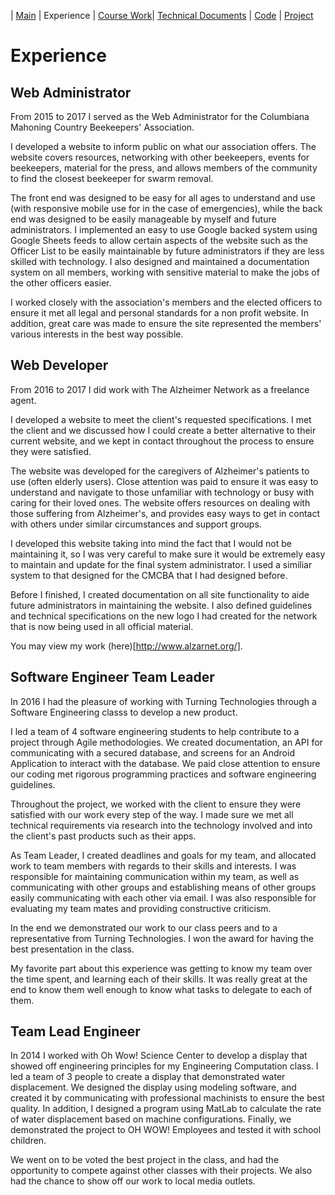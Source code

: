 | [Main](README.md) | Experience | [Course Work](Courses.md)| [Technical Documents](Technical.md) | [Code](Code.md) | [Project](Project.md)

# Experience

## Web Administrator

From 2015 to 2017 I served as the Web Administrator for the Columbiana Mahoning Country Beekeepers' Association.

I developed a website to inform public on what our association offers. The website covers resources, networking with other beekeepers, events for beekeepers, material for the press, and allows members of the community to find the closest beekeeper for swarm removal.

The front end was designed to be easy for all ages to understand and use (with responsive mobile use for in the case of emergencies), while the back end was designed to be easily manageable by myself and future administrators. I implemented an easy to use Google backed system using Google Sheets feeds to allow certain aspects of the website such as the Officer List to be easily maintainable by future administrators if they are less skilled with technology. I also designed and maintained a documentation system on all members, working with sensitive material to make the jobs of the other officers easier.

I worked closely with the association's members and the elected officers to ensure it met all legal and personal standards for a non profit website. In addition, great care was made to ensure the site represented the members' various interests in the best way possible.

## Web Developer

From 2016 to 2017 I did work with The Alzheimer Network as a freelance agent.

I developed a website to meet the client's requested specifications. I met the client and we discussed how I could create a better alternative to their current website, and we kept in contact throughout the process to ensure they were satisfied.

The website was developed for the caregivers of Alzheimer's patients to use (often elderly users). Close attention was paid to ensure it was easy to understand and navigate to those unfamiliar with technology or busy with caring for their loved ones. The website offers resources on dealing with those suffering from Alzheimer's, and provides easy ways to get in contact with others under similar circumstances and support groups.

I developed this website taking into mind the fact that I would not be maintaining it, so I was very careful to make sure it would be extremely easy to maintain and update for the final system administrator. I used a similiar system to that designed for the CMCBA that I had designed before.

Before I finished, I created documentation on all site functionality to aide future administrators in maintaining the website. I also defined guidelines and technical specifications on the new logo I had created for the network that is now being used in all official material.

You may view my work (here)[http://www.alzarnet.org/].

## Software Engineer Team Leader

In 2016 I had the pleasure of working with Turning Technologies through a Software Engineering classs to develop a new product.

I led a team of 4 software engineering students to help contribute to a project through Agile methodologies. We created documentation, an API for communicating with a secured database, and screens for an Android Application to interact with the database. We paid close attention to ensure our coding met rigorous programming practices and software engineering guidelines.

Throughout the project, we worked with the client to ensure they were satisfied with our work every step of the way. I made sure we met all technical requirements via research into the technology involved and into the client's past products such as their apps.

As Team Leader, I created deadlines and goals for my team, and allocated work to team members with regards to their skills and interests. I was responsible for maintaining communication within my team, as well as communicating with other groups and establishing means of other groups easily communicating with each other via email. I was also responsible for evaluating my team mates and providing constructive criticism.

In the end we demonstrated our work to our class peers and to a representative from Turning Technologies. I won the award for having the best presentation in the class.

My favorite part about this experience was getting to know my team over the time spent, and learning each of their skills. It was really great at the end to know them well enough to know what tasks to delegate to each of them.

## Team Lead Engineer

In 2014 I worked with Oh Wow! Science Center to develop a display that showed off engineering principles for my Engineering Computation class. I led a team of 3 people to create a display that demonstrated water displacement. We designed the display using modeling software, and created it by communicating with professional machinists to ensure the best quality. In addition, I designed a program using MatLab to calculate the rate of water displacement based on machine configurations. Finally, we demonstrated the project to OH WOW! Employees and tested it with school children.

We went on to be voted the best project in the class, and had the opportunity to compete against other classes with their projects. We also had the chance to show off our work to local media outlets.
